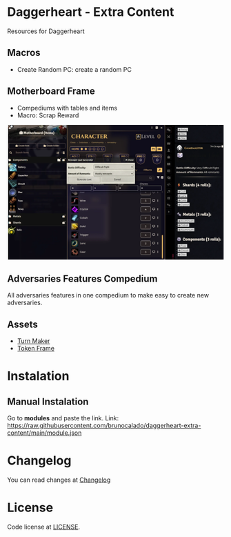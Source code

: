 # Daggerheart - Extra Content
Resources for Daggerheart

## Macros
- Create Random PC: create a random PC

## Motherboard Frame
- Compediums with tables and items 
- Macro: Scrap Reward  
<p align="center">
  <img width="500" src="docs/macro-motherboard1.webp">
</p>

## Adversaries Features Compedium
All adversaries features in one compedium to make easy to create new adversaries.

## Assets
- [Turn Maker](turn-markers)
- [Token Frame](token-frames)

# Instalation

## Manual Instalation
Go to **modules** and paste the link. 
Link: https://raw.githubusercontent.com/brunocalado/daggerheart-extra-content/main/module.json

# Changelog
You can read changes at [Changelog](CHANGELOG.md)

# License
Code license at [LICENSE](LICENSE).